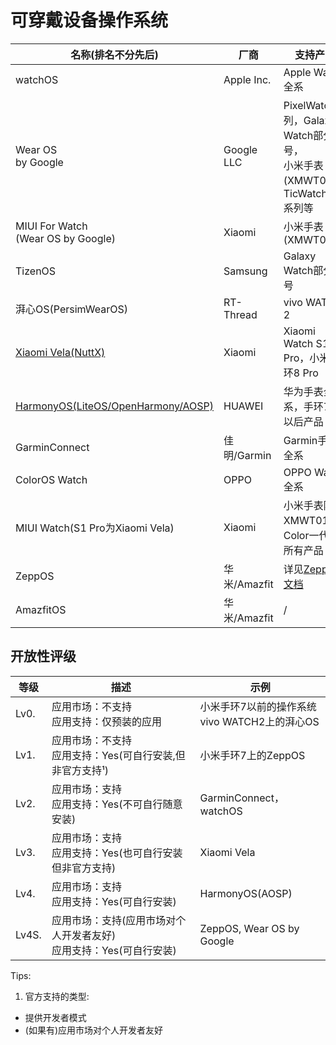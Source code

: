 # 可穿戴设备操作系统

| 名称(排名不分先后)                                                          | 厂商         | 支持产品                                                                                 | 开放性                                        |
| --------------------------------------------------------------------------- | ------------ | ---------------------------------------------------------------------------------------- | --------------------------------------------- |
| watchOS                                                                     | Apple Inc.   | Apple Watch全系                                                                          | Lv2.                                          |
| Wear OS<br />by Google                                                      | Google LLC   | PixelWatch系列，Galaxy Watch部分型号，<br />小米手表(XMWT01)，TicWatch Pro系列等         | Lv4.                                          |
| MIUI For Watch<br />(Wear OS by Google)                                     | Xiaomi       | 小米手表(XMWT01)                                                                         | Lv4.                                          |
| TizenOS                                                                     | Samsung      | Galaxy Watch部分型号                                                                     | Unknown                                       |
| 湃心OS(PersimWearOS)                                                        | RT-Thread    | vivo WATCH 2                                                                             | Lv1/Lv0(vivo WATCH2)                          |
| [Xiaomi Vela(NuttX)](../OS_wiki/XiaomiVela.md)                                 | Xiaomi       | Xiaomi Watch S1 Pro，小米手环8 Pro                                                       | Lv4.                                          |
| [HarmonyOS(LiteOS/OpenHarmony/AOSP)](../OS_wiki/Harmony%20OS%20for%20watch.md) | HUAWEI       | 华为手表全系，手环7及以后产品                                                            | Lv2.(LiteOS/OpenHarmony)<br />Lv4.(With AOSP) |
| GarminConnect                                                               | 佳明/Garmin  | Garmin手表全系                                                                           | Lv2.(Unstable)                                |
| ColorOS Watch                                                               | OPPO         | OPPO Watch全系                                                                           | Lv4.                                          |
| MIUI Watch(S1 Pro为Xiaomi Vela)                                             | Xiaomi       | 小米手表除XMWT01，Color一代外所有产品                                                    | Lv4.(vela)                                    |
| ZeppOS                                                                      | 华米/Amazfit | 详见[ZeppOS文档](https://docs.zepp.com/zh-cn/docs/reference/related-resources/device-list/) | Lv4S.                                         |
| AmazfitOS                                                                   | 华米/Amazfit | /                                                                                        | Unknown                                       |

## 开放性评级

| 等级  | 描述                                                                    | 示例                                               |
| ----- | ----------------------------------------------------------------------- | -------------------------------------------------- |
| Lv0.  | 应用市场：不支持<br />应用支持：仅预装的应用                            | 小米手环7以前的操作系统<br />vivo WATCH2上的湃心OS |
| Lv1.  | 应用市场：不支持<br />应用支持：Yes(可自行安装,但非官方支持¹)          | 小米手环7上的ZeppOS                                |
| Lv2.  | 应用市场：支持<br />应用支持：Yes(不可自行随意安装)                     | GarminConnect，watchOS                             |
| Lv3.  | 应用市场：支持<br />应用支持：Yes(也可自行安装但非官方支持)             | Xiaomi Vela                                        |
| Lv4.  | 应用市场：支持<br />应用支持：Yes(可自行安装)                           | HarmonyOS(AOSP)                                    |
| Lv4S. | 应用市场：支持(应用市场对个人开发者友好)<br />应用支持：Yes(可自行安装) | ZeppOS, Wear OS by Google                          |

Tips:

1. 官方支持的类型:
 - 提供开发者模式
 - (如果有)应用市场对个人开发者友好